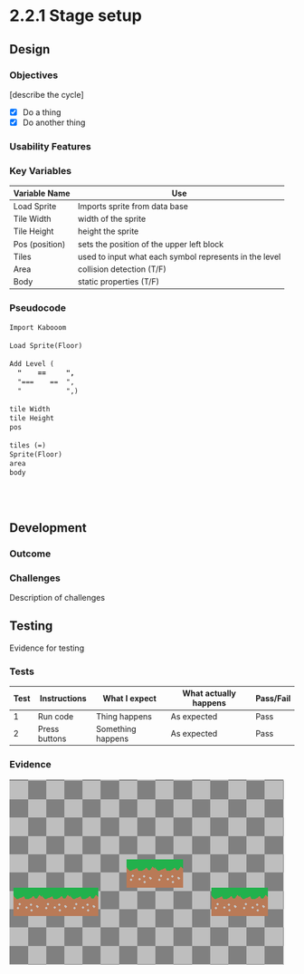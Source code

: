 # 2.2.1 Stage setup

## Design

### Objectives

\[describe the cycle]

* [x] Do a thing
* [x] Do another thing

### Usability Features

### Key Variables

| Variable Name  | Use                                                    |
| -------------- | ------------------------------------------------------ |
| Load Sprite    | Imports sprite from data base                          |
| Tile Width     | width of the sprite                                    |
| Tile Height    | height the sprite                                      |
| Pos (position) | sets the position of the upper left block              |
| Tiles          | used to input what each symbol represents in the level |
| Area           | collision detection (T/F)                              |
| Body           | static properties (T/F)                                |

### Pseudocode

<pre><code>Import Kabooom

Load Sprite(Floor)

Add Level (
<strong>  "    ==     ",
</strong>  "===    ==  ",
  "           ",)
  
tile Width
tile Height
pos

tiles (=)
Sprite(Floor)
area
body

  
  
</code></pre>

## Development

### Outcome

### Challenges

Description of challenges

## Testing



Evidence for testing

### Tests

| Test | Instructions  | What I expect     | What actually happens | Pass/Fail |
| ---- | ------------- | ----------------- | --------------------- | --------- |
| 1    | Run code      | Thing happens     | As expected           | Pass      |
| 2    | Press buttons | Something happens | As expected           | Pass      |

### Evidence

![](../.gitbook/assets/image.png)
